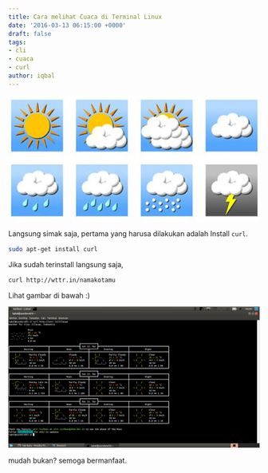 ```yaml
---
title: Cara melihat Cuaca di Terminal Linux
date: '2016-03-13 06:15:00 +0000'
draft: false
tags:
- cli
- cuaca
- curl
author: iqbal
---
```


![Cuaca](/assets/images/images-old/2016/cuaca.png)

Langsung simak saja, pertama yang harusa dilakukan adalah Install `curl`.

```bash
sudo apt-get install curl
```

Jika sudah terinstall langsung saja,

```bash
curl http://wttr.in/namakotamu
```

Lihat gambar di bawah :)

![Wttr.in](/assets/images/images-old/2016/cuaca_1.png)

mudah bukan? semoga bermanfaat.
